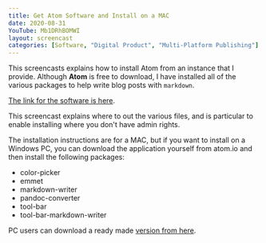 ```yaml
---
title: Get Atom Software and Install on a MAC
date: 2020-08-31
YouTube: Mb1DRhBOMWI
layout: screencast
categories: [Software, "Digital Product", "Multi-Platform Publishing"]
---
```


This screencasts explains how to install Atom from an instance that I provide. Although **Atom** is free to download, I have installed all of the various packages to help write blog posts with `markdown`.

[The link for the software is here][50dde787].

  [50dde787]: http://www.publisha.org/resources/atom.zip "This will download a ZIP file for you to unpack."

This screencast explains where to out the various files, and is particular to enable installing where you don't have admin rights.

The installation instructions are for a MAC, but if you want to install on a Windows PC, you can download the application yourself from atom.io and then install the following packages:

- color-picker
- emmet
- markdown-writer
- pandoc-converter
- tool-bar
- tool-bar-markdown-writer

PC users can download a ready made [version from here][96e0bc23].

  [96e0bc23]: www.publisha.org/resources/forwindows/atom.zip "download and unpack in the user folder"
